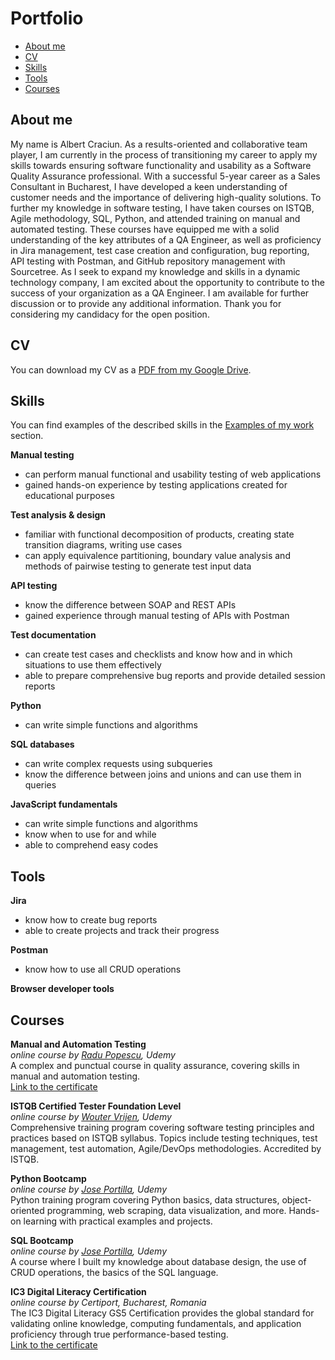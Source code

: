 # Portfolio
- [About me](#about-me)
- [CV](#cv)
- [Skills](#skills)
- [Tools](#tools)
- [Courses](#courses)

## About me

My name is Albert Craciun. As a results-oriented and collaborative team player, I am currently in the process of transitioning my career to apply my skills towards ensuring software functionality and usability as a Software Quality Assurance professional. With a successful 5-year career as a Sales Consultant in Bucharest, I have developed a keen understanding of customer needs and the importance of delivering high-quality solutions.
To further my knowledge in software testing, I have taken courses on ISTQB, Agile methodology, SQL, Python, and attended training on manual and automated testing. These courses have equipped me with a solid understanding of the key attributes of a QA Engineer, as well as proficiency in Jira management, test case creation and configuration, bug reporting, API testing with Postman, and GitHub repository management with Sourcetree.
As I seek to expand my knowledge and skills in a dynamic technology company, I am excited about the opportunity to contribute to the success of your organization as a QA Engineer. I am available for further discussion or to provide any additional information. Thank you for considering my candidacy for the open position.

## CV
You can download my CV as a [PDF from my Google Drive](https://drive.google.com/file/d/1CcXhZCxEu4MEjVrampwVBEapOCgRcWgM/view?usp=share_link).

## Skills

You can find examples of the described skills in the [Examples of my work](#examples-of-my-work) section.

__Manual testing__
  * can perform manual functional and usability testing of web applications
  * gained hands-on experience by testing applications created for educational purposes

__Test analysis & design__
  * familiar with functional decomposition of products, creating state transition diagrams, writing use cases
  * can apply equivalence partitioning, boundary value analysis and methods of pairwise testing to generate test input data

__API testing__
  * know the difference between SOAP and REST APIs
  * gained experience through manual testing of APIs with Postman

__Test documentation__
  * can create test cases and checklists and know how and in which situations to use them effectively
  * able to prepare comprehensive bug reports and provide detailed session reports
  
  __Python__
  * can write simple functions and algorithms

__SQL databases__
  * can write complex requests using subqueries
  * know the difference between joins and unions and can use them in queries

__JavaScript fundamentals__
  * can write simple functions and algorithms
  * know when to use for and while
  * able to comprehend easy codes

## Tools

__Jira__
  * know how to create bug reports
  * able to create projects and track their progress

__Postman__
  * know how to use all CRUD operations
  
__Browser developer tools__


## Courses

__Manual and Automation Testing__  
*online course by [Radu Popescu](https://www.udemy.com/user/0aa1a3f1-6c16-4e45-a919-199288033d09/), Udemy*  
A complex and punctual course in quality assurance, covering skills in manual and automation testing.  
[Link to the certificate](https://www.udemy.com/certificate/UC-45dc4af5-279f-4f1a-8988-fd81a2578ab5/)  


__ISTQB Certified Tester Foundation Level__  
*online course by [Wouter Vrijen](https://www.udemy.com/user/wouter-vrijen/), Udemy*  
Comprehensive training program covering software testing principles and practices based on ISTQB syllabus. Topics include testing techniques, test management, test automation, Agile/DevOps methodologies. Accredited by ISTQB. 


__Python Bootcamp__  
*online course by [Jose Portilla](https://www.udemy.com/user/joseportilla/), Udemy*  
Python training program covering Python basics, data structures, object-oriented programming, web scraping, data visualization, and more. Hands-on learning with practical examples and projects. 


__SQL Bootcamp__  
*online course by [Jose Portilla](https://www.udemy.com/user/joseportilla/), Udemy*  
A course where I built my knowledge about database design, the use of CRUD operations, the basics of the SQL language. 


__IC3 Digital Literacy Certification__  
*online course by Certiport, Bucharest, Romania*  
The IC3 Digital Literacy GS5 Certification provides the global standard for validating online knowledge, computing fundamentals, and application proficiency through true performance-based testing.   
[Link to the certificate](https://www.credly.com/badges/31b7ba02-30c7-407c-ac5a-7225a688fae0/public_url)




